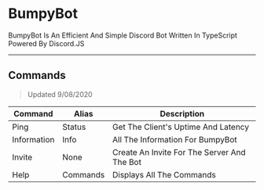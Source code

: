 # BumpyBot

BumpyBot Is An Efficient And Simple Discord Bot Written In TypeScript Powered By Discord.JS

---

## Commands

> Updated 9/08/2020

| Command     | Alias    | Description                                 |
| ----------- | -------- | ------------------------------------------- |
| Ping        | Status   | Get The Client's Uptime And Latency         |
| Information | Info     | All The Information For BumpyBot            |
| Invite      | None     | Create An Invite For The Server And The Bot |
| Help        | Commands | Displays All The Commands                   |

